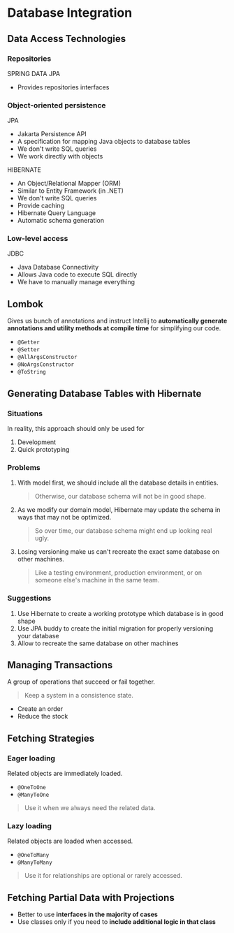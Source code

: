 # Database Integration

## Data Access Technologies

### Repositories

SPRING DATA JPA

- Provides repositories interfaces

### Object-oriented persistence

JPA

- Jakarta Persistence API
- A specification for mapping Java objects to database tables
- We don't write SQL queries
- We work directly with objects

HIBERNATE

- An Object/Relational Mapper (ORM)
- Similar to Entity Framework (in .NET)
- We don't write SQL queries
- Provide caching
- Hibernate Query Language
- Automatic schema generation

### Low-level access

JDBC

- Java Database Connectivity
- Allows Java code to execute SQL directly
- We have to manually manage everything

## Lombok

Gives us bunch of annotations and instruct Intellij to **automatically generate annotations and utility methods at
compile time** for simplifying our code.

- `@Getter`
- `@Setter`
- `@AllArgsConstructor`
- `@NoArgsConstructor`
- `@ToString`

## Generating Database Tables with Hibernate

### Situations

In reality, this approach should only be used for

1. Development
2. Quick prototyping

### Problems

1. With model first, we should include all the database details in entities.
   > Otherwise, our database schema will not be in good shape.
2. As we modify our domain model, Hibernate may update the schema in ways that may not be optimized.
   > So over time, our database schema might end up looking real ugly.
3. Losing versioning make us can't recreate the exact same database on other machines.
   > Like a testing environment, production environment, or on someone else's machine in the same team.

### Suggestions

1. Use Hibernate to create a working prototype which database is in good shape
2. Use JPA buddy to create the initial migration for properly versioning your database
3. Allow to recreate the same database on other machines

## Managing Transactions

A group of operations that succeed or fail together.
> Keep a system in a consistence state.

- Create an order
- Reduce the stock

## Fetching Strategies

### Eager loading

Related objects are immediately loaded.

- `@OneToOne`
- `@ManyToOne`

> Use it when we always need the related data.

### Lazy loading

Related objects are loaded when accessed.

- `@OneToMany`
- `@ManyToMany`

> Use it for relationships are optional or rarely accessed.

## Fetching Partial Data with Projections

- Better to use **interfaces in the majority of cases**
- Use classes only if you need to **include additional logic in that class**
